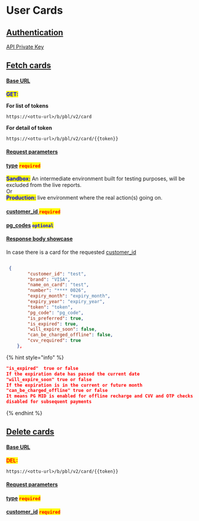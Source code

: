 # User Cards

## [**Authentication**](user-cards.md#authentication)

[API Private Key](authentication.md#private-key)

## [**Fetch cards**](user-cards.md#fetch-cards)

#### [**Base URL**](user-cards.md#base-url)

<mark style="color:blue;">**GET:**</mark>

**For list of tokens**

```http
https://<ottu-url>/b/pbl/v2/card 
```

**For detail of token**&#x20;

```http
https://<ottu-url>/b/pbl/v2/card/{{token}}
```

#### [**Request parameters**](user-cards.md#request-parameters)

#### [type](checkout-api.md#type-string-required) <mark style="color:red;">`required`</mark>

<mark style="color:blue;">**Sandbox:**</mark> An intermediate environment built for testing purposes, will be excluded from the live reports.\
Or\
<mark style="color:blue;">**Production:**</mark> live environment where the real action(s) going on.

#### [customer\_id](checkout-api.md#customer\_id-string-optional)[ ](checkout-api.md#customer\_id-string-optional)<mark style="color:red;">`required`</mark>

#### [pg\_codes](checkout-api.md#pg\_codes-list-required) <mark style="color:blue;">`optional`</mark>

#### [**Response body showcase**](user-cards.md#response-body-showcase)

In case there is a card for the requested  [customer\_id](user-cards.md#customer\_id)

```json

 {
        "customer_id": "test",
        "brand": "VISA",
        "name_on_card": "test",
        "number": "**** 0026",
        "expiry_month": "expiry_month",
        "expiry_year": "expiry_year",
        "token": "token",
        "pg_code": "pg_code",
        "is_preferred": true,
        "is_expired": true, 
        "will_expire_soon": false, 
        "can_be_charged_offline": false,
        "cvv_required": true
    },
```

{% hint style="info" %}
```json
"is_expired"  true or false 
If the expiration date has passed the current date
"will_expire_soon" true or false 
If the expiration is in the current or future month
"can_be_charged_offline" true or false 
It means PG MID is enabled for offline recharge and CVV and OTP checks are
disabled for subsequent payments
```
{% endhint %}

## [**Delete cards**](user-cards.md#delete-cards)

#### [**Base URL**](user-cards.md#base-url-1)

<mark style="color:red;">**DEL:**</mark>

```http
https://<ottu-url>/b/pbl/v2/card/{{token}}
```

#### [**Request parameters**](user-cards.md#request-parameters-1)

#### [type](checkout-api.md#type-string-required) <mark style="color:red;">`required`</mark>

#### [customer\_id](user-cards.md#customer\_id-required-1) <mark style="color:red;">`required`</mark>
